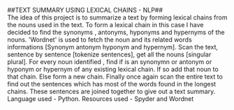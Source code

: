 ##TEXT SUMMARY USING LEXICAL CHAINS - NLP##
</br>
The idea of this project is to summarize a text by forming lexical chains from the nouns used in the text. To form a lexical chain 
in this case I have decided to find the synonyms , antonyms, hyponyms and hypernyms of the nouns. 'Wordnet' is used to fetch the noun
and its related words informations [Synonym antonym hyponym and hypernym]. Scan the text, sentence by sentence [tokenize sentences],
get all the nouns [singular plural]. For every noun identified , find if is an synonymn or antonym or hyponym or hypernym of any 
existing lexical chain. If so add that noun to that chain. Else form a new chain. Finally once again scan the entire text to find 
out the sentences which has most of the words found in the longest chains. These sentences are joined together to give out a text summary.
Language used - Python. 
Resources used - Spyder and Wordnet
